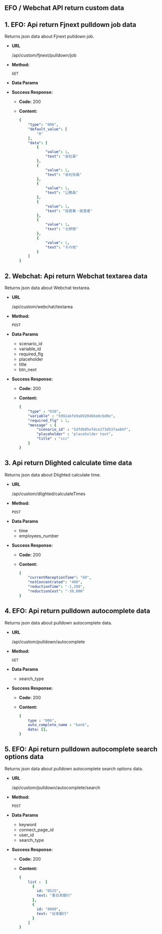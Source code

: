 ## **EFO / Webchat API return custom data**
## 1. EFO: Api return Fjnext pulldown job data
Returns json data about Fjnext pulldown job.

- **URL**

  /api/custom/fjnext/pulldown/job

- **Method:**

  `GET`

- **Data Params**

- **Success Response:**

  - **Code:** 200
  - **Content:** 

    ```yaml
    {
        "type": "006",
        "default_value": [
            "0"
        ],
        "data": [
            {
                "value": 1,
                "text": "会社員"
            },
            {
                "value": 1,
                "text": "会社役員"
            },
            {
                "value": 1,
                "text": "公務員"
            },
            {
                "value": 1,
                "text": "自営業・経営者"
            },
            {
                "value": 1,
                "text": "士師族"
            },
            {
                "value": 1,
                "text": "その他"
            }
        ]
    }

## 2. Webchat: Api return Webchat textarea data
Returns json data about Webchat textarea.

- **URL**

  /api/custom/webchat/textarea

- **Method:**

  `POST`

- **Data Params**
  + scenario_id
  + variable_id
  + required_flg
  + placeholder
  + title
  + btn_next


- **Success Response:**

  - **Code:** 200
  - **Content:** 

    ```yaml
    {
        "type" : "010",
        "variable" : "5992abfe9a892046be0cbd0e",
        "required_flg" : 1,
        "message" : {
            "scenario_id" : "5dfdb05efdce273d537aa84f",
            "placeholder" : "placeholder text",
            "title" : "ccc"
        }
    }

## 3. Api return Dlighted calculate time data
Returns json data about Dlighted calculate time.

- **URL**

  /api/custom/dlighted/calculateTimes

- **Method:**

  `POST`

- **Data Params**
  + time
  + employees_number


- **Success Response:**

  - **Code:** 200
  - **Content:** 

    ```yaml
    {
        "currentReceptionTime": "60",
        "notConcentrated": "400",
        "reductionTime": "-1,200",
        "reductionCost": "-30,000"
    }

## 4. EFO: Api return pulldown autocomplete data
Returns json data about pulldown autocomplete data.

- **URL**

  /api/custom/pulldown/autocomplete

- **Method:**

  `GET`

- **Data Params**
  + search_type


- **Success Response:**

  - **Code:** 200
  - **Content:** 

    ```yaml
    {
        type : "006",
        auto_complete_name : "bank",
        data: [],
    }

## 5. EFO: Api return pulldown autocomplete search options data
Returns json data about pulldown autocomplete search options data.

- **URL**

  /api/custom/pulldown/autocomplete/search

- **Method:**

  `POST`

- **Data Params**
  + keyword
  + connect_page_id
  + user_id
  + search_type


- **Success Response:**

  - **Code:** 200
  - **Content:** 

    ```yaml
    {
        list :  [
          {
            id: "0525",
            text: "東日本銀行"
          }, 
          {
            id: "0000", 
            text: "日本銀行"
          }
        ]
    }